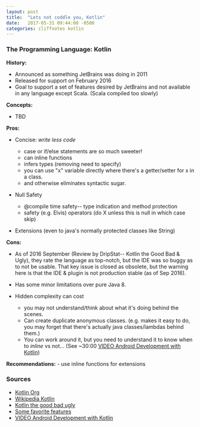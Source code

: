 ```yaml
---
layout: post
title:  "Lets not coddle you, Kotlin"
date:   2017-05-31 09:44:00 -0500
categories: cliffnotes kotlin
---
```



### The Programming Language: Kotlin ###

**History:**
  - Announced as something JetBrains was doing in 2011
  - Released for support on February 2016
  - Goal to support a set of features desired by JetBrains and not available in any language except Scala.
    (Scala compiled too slowly)

**Concepts:**

  - TBD

  
**Pros:** 

  - Concise:  _write less code_
    - case or if/else statements are so much sweeter!
    - can inline functions
    - infers types (removing need to specify)
    - you can use "x" variable directly where there's a getter/setter for x in a class.
    - and otherwise eliminates syntactic sugar.

  - Null Safety
    - @compile time safety-- type indication and method protection
    - safety (e.g. Elvis) operators (do X unless this is null in which case skip)

  - Extensions (even to java's normally protected classes like String)
  

**Cons:**

  - As of 2016 September (Review by DripStat-- Kotlin the Good Bad & Ugly), they rate the language as top-notch, but the IDE was so buggy as to not be usable.  That key issue is closed as obsolete, but the warning here is that the IDE & plugin is not production stable (as of Sep 2016).

  - Has some minor limitations over pure Java 8.

  - Hidden complexity can cost
    - you may not understand/think about what it's doing behind the scenes.
    - Can create duplicate anonymous classes. (e.g. makes it easy to do, you may forget that there's actually java classes/lambdas behind them.)
    - You can work around it, but you need to understand it to know when to _inline_ vs not...
        (See ~30:00 [VIDEO Android Development with Kotlin])

**Recommendations:**
    - use inline functions for extensions
    
### Sources ###
  - [Kotlin Org]
  - [Wikipedia Kotlin]
  - [Kotlin the good bad ugly]
  - [Some favorite features]
  - [VIDEO Android Development with Kotlin]


[Kotlin Org]: https://kotlinlang.org/
[Wikipedia Kotlin]: https://en.wikipedia.org/wiki/Kotlin_(programming_language)
[Kotlin the good bad ugly]: http://blog.dripstat.com/kotlin-in-production-the-good-the-bad-and-the-ugly-2/
[Some favorite features]: https://m.signalvnoise.com/some-of-my-favorite-kotlin-features-that-we-use-a-lot-in-basecamp-5ac9d6cea95
[VIDEO Android Development with Kotlin]: https://www.youtube.com/watch?v=A2LukgT2mKc



